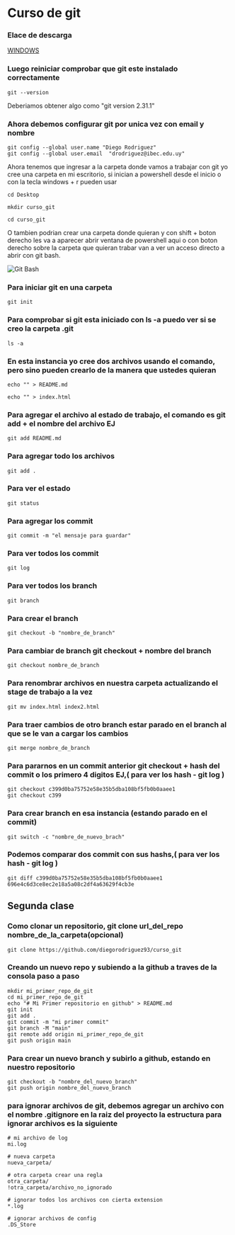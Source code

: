 # Curso de git

### Elace de descarga

[WINDOWS](http://git-scm.com/download/win)

### Luego reiniciar comprobar que git este instalado correctamente
```
git --version
```
Deberiamos obtener algo como "git version 2.31.1"

### Ahora debemos configurar git por unica vez con email y nombre
```
git config --global user.name "Diego Rodriguez"
git config --global user.email  "drodriguez@ibec.edu.uy"
``` 

Ahora tenemos que ingresar a la carpeta donde vamos a trabajar con git yo cree una carpeta en mi escritorio, si inician a powershell desde el inicio o con la tecla windows + r pueden
usar 
```
cd Desktop
```
```
mkdir curso_git
```
```
cd curso_git
```
O tambien podrian crear una carpeta donde quieran y con shift + 
boton derecho les va a aparecer abrir ventana de powershell aqui
o con boton derecho sobre la carpeta que quieran trabar van a ver un acceso directo a abrir con git bash.

![Git Bash](https://i.imgur.com/SRJ924C.png)

### Para iniciar git en una carpeta
```
git init
```
### Para comprobar si git esta iniciado con ls -a puedo ver si se creo la carpeta .git
```
ls -a
```
### En esta instancia yo cree dos archivos usando el comando, pero sino pueden crearlo de la manera que ustedes quieran
```
echo "" > README.md
```
```
echo "" > index.html
```

### Para agregar el archivo al estado de trabajo, el comando es git add + el nombre del archivo EJ
```
git add README.md
```
### Para agregar todo los archivos
```
git add .
```
### Para ver el estado 
```
git status
```
### Para agregar los commit
```
git commit -m "el mensaje para guardar"
```
### Para ver todos los commit
```
git log
```
### Para ver todos los branch
```
git branch
```
### Para crear el branch
```
git checkout -b "nombre_de_branch"
```
### Para cambiar de branch git checkout + nombre del branch
```
git checkout nombre_de_branch
```
### Para renombrar archivos en nuestra carpeta actualizando el stage de trabajo a la vez
```
git mv index.html index2.html
```
### Para traer cambios de otro branch estar parado en el branch al que se le van a cargar los cambios
```
git merge nombre_de_branch
```
### Para pararnos en un commit anterior git checkout + hash del commit o los primero 4 digitos EJ,( para ver los hash - git log )
```
git checkout c399d0ba75752e58e35b5dba108bf5fb0b0aaee1
git checkout c399
```
### Para crear branch en esa instancia (estando parado en el commit)
```
git switch -c "nombre_de_nuevo_brach"
```
### Podemos comparar dos commit con sus hashs,( para ver los hash - git log )
```
git diff c399d0ba75752e58e35b5dba108bf5fb0b0aaee1 696e4c6d3ce8ec2e18a5a08c2df4a63629f4cb3e 
```
## Segunda clase

### Como clonar un repositorio, git clone url_del_repo nombre_de_la_carpeta(opcional)
```
git clone https://github.com/diegorodriguez93/curso_git 
```
### Creando un nuevo repo y subiendo a la github a traves de la consola paso a paso
```
mkdir mi_primer_repo_de_git
cd mi_primer_repo_de_git
echo "# Mi Primer repositorio en github" > README.md
git init
git add .
git commit -m "mi primer commit"
git branch -M "main"
git remote add origin mi_primer_repo_de_git 
git push origin main
```
### Para crear un nuevo branch y subirlo a github, estando en nuestro repositorio
```
git checkout -b "nombre_del_nuevo_branch"
git push origin nombre_del_nuevo_branch
```
### para ignorar archivos de git, debemos agregar un archivo con el nombre .gitignore en la raiz del proyecto la estructura para ignorar archivos es la siguiente
```
# mi archivo de log
mi.log

# nueva carpeta
nueva_carpeta/

# otra carpeta crear una regla
otra_carpeta/
!otra_carpeta/archivo_no_ignorado

# ignorar todos los archivos con cierta extension
*.log

# ignorar archivos de config
.DS_Store
```
